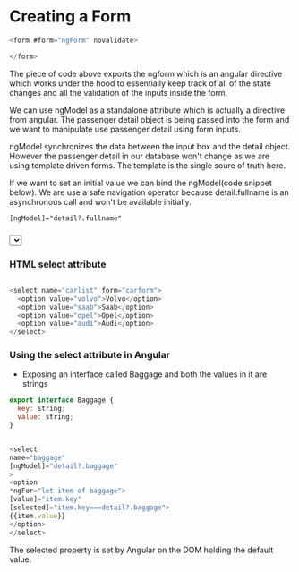 # Creating a Form

```javascript
<form #form="ngForm" novalidate>

</form>
```
The piece of code above exports the ngform which is an angular directive which works under the hood to essentially keep track of all of the state changes and all the validation of the inputs inside the form.

We can use ngModel as a standalone attribute which is actually a directive from angular.
The passenger detail object is being passed into the form and we want to manipulate use passenger detail using form inputs.

ngModel synchronizes the data between the input box and the detail object. However the passenger detail in our database won't change as we are using template driven forms. The template is the single soure of truth here.

If we want to set an initial value we can bind the ngModel(code snippet below). We are use a safe navigation operator because detail.fullname is an asynchronous call and won't be available initially.

```
[ngModel]="detail?.fullname"
```

### <select> option rendering and ngValue

### HTML select attribute

```javascript

<select name="carlist" form="carform">
  <option value="volvo">Volvo</option>
  <option value="saab">Saab</option>
  <option value="opel">Opel</option>
  <option value="audi">Audi</option>
</select>

```

### Using the select attribute in Angular

- Exposing an interface called Baggage and both the values in
  it are strings

```javascript
export interface Baggage {
  key: string;
  value: string;
}
```

```javascript

<select
name="baggage"
[ngModel]="detail?.baggage"
>
<option
*ngFor="let item of baggage">
[value]="item.key"
[selected]="item.key===detail?.baggage">
{{item.value}}
</option>
</select>

```

The selected property is set by Angular on the DOM holding the default value.


